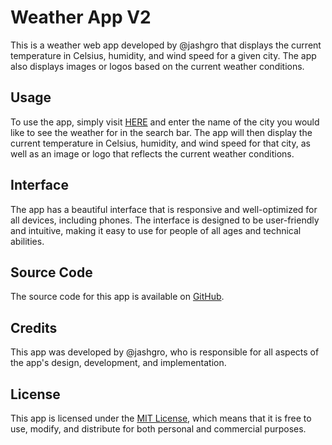 # Weather App V2

This is a weather web app developed by @jashgro that displays the current temperature in Celsius, humidity, and wind speed for a given city. The app also displays images or logos based on the current weather conditions. 

## Usage

To use the app, simply visit [HERE](bit.ly/weatherAppV2) and enter the name of the city you would like to see the weather for in the search bar. The app will then display the current temperature in Celsius, humidity, and wind speed for that city, as well as an image or logo that reflects the current weather conditions.

## Interface

The app has a beautiful interface that is responsive and well-optimized for all devices, including phones. The interface is designed to be user-friendly and intuitive, making it easy to use for people of all ages and technical abilities.

## Source Code

The source code for this app is available on [GitHub](https://github.com/BlackHatDevX/weather-app-v2). 

## Credits

This app was developed by @jashgro, who is responsible for all aspects of the app's design, development, and implementation.

## License

This app is licensed under the [MIT License](https://opensource.org/licenses/MIT), which means that it is free to use, modify, and distribute for both personal and commercial purposes.


